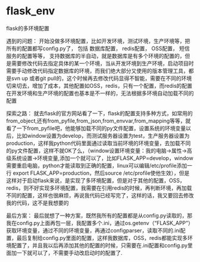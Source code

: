 # flask_env
flask的多环境配置

遇到的问题：
开始没做多环境配置，比如开发环境，测试环境，生产环境等，把所有的配置都写config.py了，
包括
    数据库配置，
    redis配置，
    OSS配置，
    短信服务的配置等等，
支持数据库的半自动，就是数据库是有多个环境的配置的，但是需要修改代码去指定具体的某一个环境，当从开发环境到生产环境，启动项目时需要手动修改代码指定数据库的环境，而我们绝大部分又使用的版本管理工具，都是svn up 或者git pull的，这个时候再去修改代码显得不智能，需要在不同的环境切来切去，增加了成本，其他配置如OSS，redis，只有一个配置，而redis的配置在开发环境和生产环境的配置也基本是不一样的，无法根据多环境自动加载不同的配置

探索之路：
就去flask的官方网站看了一下，flask的配置支持多种方式，如常用的from_object,还有from_pyfile,from_json,from_envvar,from_mapping等等，就看了一下from_pyfile吧，他能够加载不同的py文件配置，设置系统的环境变量以后，比如window设置为develop，而测试服务器设置为test，生产服务器设置为production，这样我python代码里面通过读取当前环境的环境变量，去加载不同的py文件配置，这样不就OK了么，（window设置环境变量：我的电脑->属性->高级系统设置->环境变量,添加一个就可以了，比如FLASK_APP=develop，window需要重启电脑，python才能读取到正确的配置，linux可以编辑/etc/profile添加一行 export FLASK_APP=production，然后source /etc/profile使他生效），但是这样对于启动flask来说，是实现了多环境配置，但是对于其他的配置，OSS，redis，则不好实现多环境配置，我需要在引用redis的时候，再判断环境，再加载不同的配置，这样也很麻烦，再说我代码已经写完了，这样的话，我又要回去修改我的代码，这不是我想要的
  
 最后方案：
  最后就想了一种方案，既然我所有的配置都是从config.py读取的，那我在config.py上面再包一层，我配置多个.ini，通过os.getenv（“FLASK_APP”）获取环境变量，通过不同的环境变量，再通过configparser，读取不同的.ini配置，最后复制给config.py里面的配置，这样我数据库，OSS，redis都能实现多环境配置了，并且我以后再添加其他的配置的时候，只需要在.ini配置和config.py里面加一下就可以了，不需要手动改启动时的配置了.
